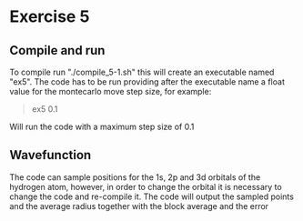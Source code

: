 # Exercise 5
## Compile and run
To compile run "./compile_5-1.sh" this will create an executable named "ex5". The code has to be run providing after the executable name a float value for the montecarlo move step size, for example:

> ex5 0.1

Will run the code with a maximum step size of 0.1

## Wavefunction
The code can sample positions for the 1s, 2p and 3d orbitals of the hydrogen atom, however, in order to change the orbital it is necessary to change the code and re-compile it.
The code will output the sampled points and the average radius together with the block average and the error
